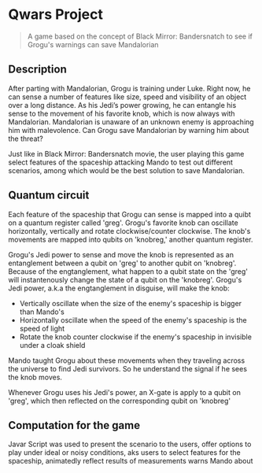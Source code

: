 # Qwars Project

> A game based on the concept of Black Mirror: Bandersnatch to see if Grogu's warnings can save Mandalorian 

## Description 
After parting with Mandalorian, Grogu is training under Luke. Right now, he can sense a number of features like size, speed and visibility of an object over a long distance. As his Jedi’s power growing, he can entangle his sense to the movement of his favorite knob, which is now always with Mandalorian. Mandalorian is unaware of an unknown enemy is approaching him with malevolence. Can Grogu save Mandalorian by warning him about the threat? 

Just like in Black Mirror: Bandersnatch movie, the user playing this game select features of the spaceship attacking Mando to test out different scenarios, among which would be the best solution to save Mandalorian.


## Quantum circuit
Each feature of the spaceship that Grogu can sense is mapped into a quibt on a quantum register called 'greg'. Grogu's favorite knob can oscillate horizontally, vertically and rotate clockwise/counter clockwise. The knob's movements are mapped into qubits on 'knobreg,' another quantum register.

Grogu's Jedi power to sense and move the knob is represented as an entanglement between a qubit on 'greg' to another qubit on 'knobreg'. Because of the engtanglement, what happen to a qubit state on the 'greg' will instantenously change the state of a qubit on the 'knobreg'. Grogu's Jedi power, a.k.a the engtanglement in disguise, will make the knob:
- Vertically oscillate when the size of the enemy's spaceship is bigger than Mando's
- Horizontally oscillate when the speed of the enemy's spaceship is the speed of light
- Rotate the knob counter clockwise if the enemy's spaceship in invisible under a cloak shield

Mando taught Grogu about these movements when they traveling across the universe to find Jedi survivors. So he understand the signal if he sees the knob moves.

Whenever Grogu uses his Jedi's power, an X-gate is apply to a qubit on 'greg', which then reflected on the corresponding qubit on 'knobreg'

## Computation for the game
Javar Script was used to present the scenario to the users, offer options to play under ideal or noisy conditions, aks users to select features for the spaceship, animatedly reflect results of measurements warns Mando about 

